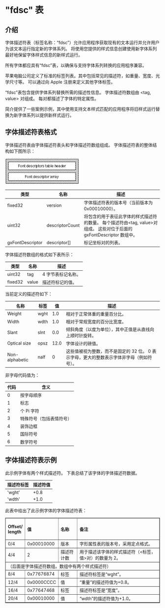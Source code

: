 # "fdsc" 表

## 介绍

字体描述符表（标签名称：“fdsc”）允许应用程序获取现有的文本运行并允许用户为该文本运行指定新的字体系列。 将使用您提供的样式信息创建使用新字体系列最好地保留字体样式信息的新样式运行。

所有字体都应具有“fdsc”表，以确保与支持字体系列转换的应用程序兼容。

苹果电脑公司定义了标准的标签列表。其中包括常见的描述符，如重量、宽度、光学尺寸等。 可以通过向 Apple 注册来定义其他字体标签。

“fdsc”表包含提供字体系列替换所需的描述性信息。 字体描述符数组由 <tag, value> 对组成。 每对都描述了字体的特定属性。

简介提供了一些案例示例，其中使用支持文本样式匹配的应用程序将旧样式运行替换为新字体系列以提供新样式运行。

## 字体描述符表格式

字体描述符表由字体描述符表头和字体描述符数组组成。 字体描述符表的整体结构如下图所示：

![FF71](./images/FF71.gif)

|类型|名称|描述|
|-|-|-|
|fixed32|	version|	字体描述符表的版本号（当前版本为 0x00010000）。
|uint32|	descriptorCount|	将包含的用于表征此字体的样式描述符的数量。 每个描述符由<tag, value>对组成。 这些对位于后面的 gxFontDescriptor 数组中。
|gxFontDescriptor|	descriptor[]|	标记坐标对的列表。

字体描述符数组的格式如下表所示：

|类型|名称|描述|
|-|-|-|
|uint32|	tag|4 字节表标记名称。
|fixed32|	value|描述符标记的值。

当前定义的描述符如下：

|名称|标签|值|描述|
|-|-|-|-|
|Weight|	wght|	1.0|相对于正常体重的重量百分比。|
|Width|	wdth|	1.0|相对于常规宽度的百分比宽度。|
|Slant|	slnt|	0.0|倾斜角度（以度为单位），其中正值是从直线向上顺时针旋转。|
|Optical size|	opsz|	12.0|字体设计的磅值。|
|Non-alphabetic|	nalf|	0|这些值被视为整数，而不是固定的 32 位。 0 表示字母，更大的整数表示字体非字母（例如符号）。|

非字母代码值为：

|代码|含义|
|-|-|
|0| 按字母顺序|
|1| 标志|
|2| 个 Pi 字符|
|3| 特殊符号（包括表情符号）|
|4| 装饰边框|
|5| 国际符号|
|6| 数学符号|

## 字体描述符表示例

此示例字体有两个样式描述符。 下表总结了该字体的字体描述符数据。

|描述符标签|描述符值|
|-|-|
|'wght'|+0.8|
|'wdth'|+1.0|

此表中给出了此示例字体的字体描述符表：

<table border="1" cellspacing="2" cellpadding="0">
		<tbody><tr align="left" valign="middle">
		<th align="middle">
			<p align="left">Offset/<br>
			length</p>
		</th>
		<th align="middle">
			<p align="left">值</p>
		</th>
		<th align="middle">
			<p align="left">名称</p>
		</th>
		<th align="left">
			<p align="left">备注</p>
		</th>
		</tr>
		<tr align="left" valign="middle">
		<td>0/4</td>
		<td>0x00010000</td>
		<td>版本</td>
		<td class="description">字形属性表的版本号，采用定点格式。</td>
		</tr>
		<tr align="left" valign="middle">
		<td>4/4</td>
		<td>2</td>
		<td>描述符计数</td>
		<td class="description">用于描述该字体的样式描述符（<标签，值>对）的数量为 2。</td>
		</tr>
		<tr align="left" valign="middle">
		<td colspan="4">（后面是字体描述符数组。数组中有两个样式描述符）</td>
		</tr>
		<tr align="left" valign="middle">
		<td>8/4</td>
		<td>0x77676874</td>
		<td>标签</td>
		<td class="description">描述符标签是“wght”。</td>
		</tr>
		<tr align="left" valign="middle">
		<td>12/4</td>
		<td>0x0000CCCC</td>
		<td>值</td>
		<td class="description">“重量”的描述符值为+0.8。</td>
		</tr>
		<tr align="left" valign="middle">
		<td>16/4</td>
		<td>0x77647468</td>
		<td>标签</td>
		<td class="description">描述符标签是“宽度”。</td>
		</tr>
		<tr align="left" valign="middle">
		<td>20/4</td>
		<td>0x00010000</td>
		<td>值</td>
		<td class="description">“wdth”的描述符值为+1.0。</td>
		</tr>
	</tbody></table>